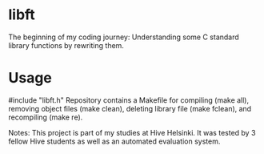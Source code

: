 # libft
The beginning of my coding journey:
Understanding some C standard library functions by rewriting them.

# Usage
\#include "libft.h"
Repository contains a Makefile for compiling (make all), removing object files (make clean), deleting library file (make fclean), and recompiling (make re).

Notes:
This project is part of my studies at Hive Helsinki. 
It was tested by 3 fellow Hive students as well as an automated evaluation system.
